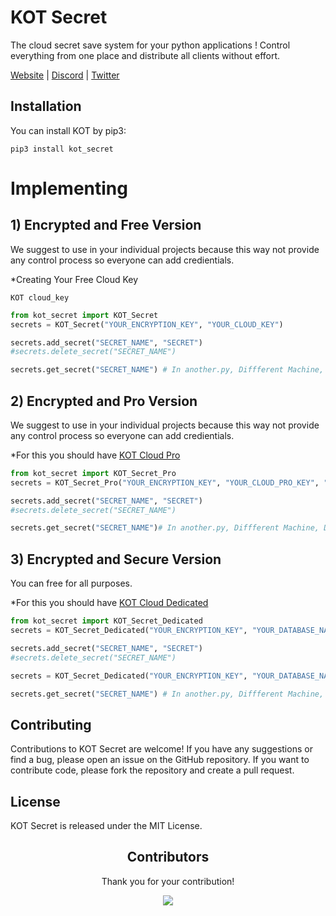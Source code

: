 # KOT Secret

The cloud secret save system for your python applications ! Control everything from one place and distribute all clients without effort.

[Website](https://kotdatabase.dev/) | [Discord](https://discord.gg/QtnKf532Er) | [Twitter](https://twitter.com/kot_database)




## Installation
You can install KOT by pip3:

```console
pip3 install kot_secret
```




# Implementing

## 1) Encrypted and Free Version
We suggest to use in your individual projects because this way not provide any control process so everyone can add credientials.

*Creating Your Free Cloud Key
```console
KOT cloud_key
```

```python
from kot_secret import KOT_Secret
secrets = KOT_Secret("YOUR_ENCRYPTION_KEY", "YOUR_CLOUD_KEY")

secrets.add_secret("SECRET_NAME", "SECRET")
#secrets.delete_secret("SECRET_NAME")

secrets.get_secret("SECRET_NAME") # In another.py, Diffferent Machine, Different Environment
```


## 2) Encrypted and Pro Version
We suggest to use in your individual projects because this way not provide any control process so everyone can add credientials.

*For this you should have [KOT Cloud Pro](https://docs.kotdatabase.dev/kot_cloud.html#cloud-pro--)

```python
from kot_secret import KOT_Secret_Pro
secrets = KOT_Secret_Pro("YOUR_ENCRYPTION_KEY", "YOUR_CLOUD_PRO_KEY", "YOUR_ACCESS_KEY")

secrets.add_secret("SECRET_NAME", "SECRET")
#secrets.delete_secret("SECRET_NAME")

secrets.get_secret("SECRET_NAME")# In another.py, Diffferent Machine, Different Environment
```

## 3) Encrypted and Secure Version
You can free for all purposes.


*For this you should have [KOT Cloud Dedicated](https://docs.kotdatabase.dev/kot_cloud.html#cloud-dedicated)


```python
from kot_secret import KOT_Secret_Dedicated
secrets = KOT_Secret_Dedicated("YOUR_ENCRYPTION_KEY", "YOUR_DATABASE_NAME", "YOUR_ADMIN_PASSWORD", "YOUR_DEDICATED_KEY")

secrets.add_secret("SECRET_NAME", "SECRET")
#secrets.delete_secret("SECRET_NAME")

secrets = KOT_Secret_Dedicated("YOUR_ENCRYPTION_KEY", "YOUR_DATABASE_NAME", "YOUR_USER_PASSWORD", "YOUR_DEDICATED_KEY")

secrets.get_secret("SECRET_NAME") # In another.py, Diffferent Machine, Different Environment and CUSTOMER
```





## Contributing
Contributions to KOT Secret are welcome! If you have any suggestions or find a bug, please open an issue on the GitHub repository. If you want to contribute code, please fork the repository and create a pull request.

## License
KOT Secret is released under the MIT License.

<h2 align="center">
    Contributors
</h2>
<p align="center">
    Thank you for your contribution!
</p>
<p align="center">
    <a href="https://github.com/KOT-database/KOT-Secret/graphs/contributors">
      <img src="https://contrib.rocks/image?repo=KOT-database/KOT-Secret" />
    </a>
</p>
